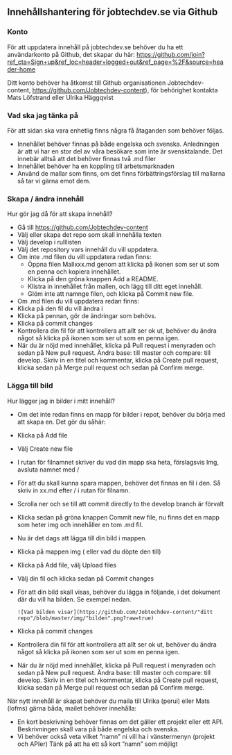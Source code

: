 ## Innehållshantering för jobtechdev.se via Github
### Konto
För att uppdatera innehåll på jobtechdev.se behöver du ha ett användarkonto på Github, det skapar du här: 
https://github.com/join?ref_cta=Sign+up&ref_loc=header+logged+out&ref_page=%2F&source=header-home  

Ditt konto behöver ha åtkomst till Github organisationen Jobtechdev-content, https://github.com/Jobtechdev-content), för behörighet kontakta Mats Löfstrand eller Ulrika Häggqvist  

### Vad ska jag tänka på
För att sidan ska vara enhetlig finns några få åtaganden som behöver följas. 

* Innehållet behöver finnas på både engelska och svenska. Anledningen är att vi har en stor del av våra besökare som inte är svensktalande. Det innebär alltså att det behöver finnas två .md filer
*	Innehållet behöver ha en koppling till arbetsmarknaden 
*	Använd de mallar som finns, om det finns förbättringsförslag till mallarna så tar vi gärna emot dem. 

### Skapa / ändra innehåll
Hur gör jag då för att skapa innehåll?
* Gå till https://github.com/Jobtechdev-content
*	Välj eller skapa det repo som skall innehålla texten
*	Välj develop i rulllisten
* Välj det repository vars innehåll du vill uppdatera.
* Om inte .md filen du vill uppdatera redan finns:
  *	Öppna filen Mallxxx.md genom att klicka på ikonen som ser ut som en penna och kopiera innehållet.
  *	Klicka på den gröna knappen Add a README.
  *	Klistra in innehållet från mallen, och lägg till ditt eget innehåll.
  *	Glöm inte att namnge filen, och klicka på Commit new file.
*	Om .md filen du vill uppdatera redan finns:
  *	Klicka på den fil du vill ändra i
  *	Klicka på pennan, gör de ändringar som behövs.
  *	Klicka på commit changes
*	Kontrollera din fil för att kontrollera att allt ser ok ut, behöver du ändra något så klicka på ikonen som ser ut som en penna igen.
*	När du är nöjd med innehållet, klicka på Pull request i menyraden och sedan på New pull request. Ändra base: till master och compare: till develop. Skriv in en titel och kommentar, klicka på Create pull request, klicka sedan på Merge pull request och sedan på Confirm merge.

### Lägga till bild
Hur lägger jag in bilder i mitt innehåll?

*	Om det inte redan finns en mapp för bilder i repot, behöver du börja med att skapa en. Det gör du såhär:
  *	Klicka på Add file
  *	Välj Create new file
  *	I rutan för filnamnet skriver du vad din mapp ska heta, förslagsvis Img, avsluta namnet med / 
  *	För att du skall kunna spara mappen, behöver det finnas en fil i den.  Så skriv in xx.md efter / i rutan för filnamn.
  *	Scrolla ner och se till att commit directly to the develop branch är förvalt
  *	Klicka sedan på gröna knappen Commit new file, nu finns det en mapp som heter img och innehåller en tom .md fil.

*	Nu är det dags att lägga till din bild i mappen.
  * Klicka på mappen img ( eller vad du döpte den till)
  * Klicka på Add file, välj Upload files
  * Välj din fil och klicka sedan på Commit changes

* För att din bild skall visas, behöver du lägga in följande, i det dokument där du vill ha bilden. 
  Se exempel nedan.
       
  ``![Vad bilden visar](https://github.com/Jobtechdev-content/"ditt repo"/blob/master/img/"bilden".png?raw=true)``
     
*	Klicka på commit changes
*	Kontrollera din fil för att kontrollera att allt ser ok ut, behöver du ändra något så klicka på ikonen som ser ut som en penna igen.
*	När du är nöjd med innehållet, klicka på Pull request i menyraden och sedan på New pull request. Ändra base: till master och compare: till develop. Skriv in en titel och kommentar, klicka på Create pull request, klicka sedan på Merge pull request och sedan på Confirm merge.


När nytt innehåll är skapat behöver du maila till Ulrika (perui) eller Mats (lofms) gärna båda, mailet behöver innehålla:

*	En kort beskrivning behöver finnas om det gäller ett projekt eller ett API.
Beskrivningen skall vara på både engelska och svenska.
*	Vi behöver också veta vilket ”namn” ni vill ha i vänstermenyn (projekt och APIer)
Tänk på att ha ett så kort ”namn” som möjligt








